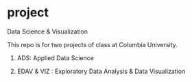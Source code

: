 project
=======

Data Science & Visualization

This repo is for two projects of class at Columbia University.

1) ADS: Applied Data Science

2) EDAV & VIZ : Exploratory Data Analysis & Data Visualization
